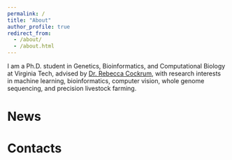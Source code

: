 ```yaml
---
permalink: /
title: "About"
author_profile: true
redirect_from: 
  - /about/
  - /about.html
---
```


I am a Ph.D. student in Genetics, Bioinformatics, and Computational Biology at Virginia Tech, advised by [Dr. Rebecca Cockrum](https://www.dasc.vt.edu/people/faculty/cockrum.html), with research interests in machine learning, bioinformatics, computer vision, whole genome sequencing, and precision livestock farming.


News
======



Contacts
======
